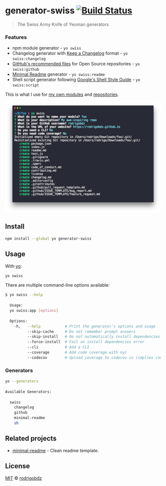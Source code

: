 # generator-swiss [![Build Status](https://travis-ci.com/rodrigobdz/generator-swiss.svg?token=GompZmyhpfWqmeymy6MY&branch=master)](https://travis-ci.com/rodrigobdz/generator-swiss)

> The Swiss Army Knife of Yeoman generators

<!-- markdownlint-disable MD001 -->
### Features
<!-- markdownlint-enable MD001 -->

- npm module generator - `yo swiss`
- Changelog generator with [Keep a Changelog](https://keepachangelog.com/en/1.0.0) format - `yo swiss:changelog`
- [GitHub's recommended files](https://github.com/rodrigobdz/generator-swiss/community) for Open Source repositories  - `yo swiss:github`
- [Minimal Readme](https://github.com/rodrigobdz/minimal-readme) generator - `yo swiss:readme`
- Shell script generator following [Google's Shell Style Guide](https://google.github.io/styleguide/shell.xml) - `yo swiss:script`

This is what I use for [my own modules](https://www.npmjs.com/~rodrigobdz) and [repositories](https://github.com/rodrigobdz?tab=repositories).

<!-- markdownlint-disable MD033 -->
<img src="screenshot.png" width="1100">
<!-- markdownlint-enable MD033 -->

## Install

```sh
npm install --global yo generator-swiss
```

## Usage

With [yo](https://github.com/yeoman/yo):

```sh
yo swiss
```

There are multiple command-line options available:

```sh
$ yo swiss --help

  Usage:
  yo swiss:app [options]

  Options:
    -h,   --help           # Print the generator's options and usage
          --skip-cache     # Do not remember prompt answers                    Default: false
          --skip-install   # Do not automatically install dependencies         Default: false
          --force-install  # Fail on install dependencies error                Default: false
          --cli            # Add a CLI
          --coverage       # Add code coverage with nyc
          --codecov        # Upload coverage to codecov.io (implies coverage)
```

### Generators

```sh
yo --generators

Available Generators:

  swiss
    changelog
    github
    minimal-readme
    sh
```

## Related projects

- [minimal-readme](https://github.com/rodrigobdz/minimal-readme) - Clean readme template.

## License

[MIT](license) © [rodrigobdz](https://rodrigobdz.github.io)
